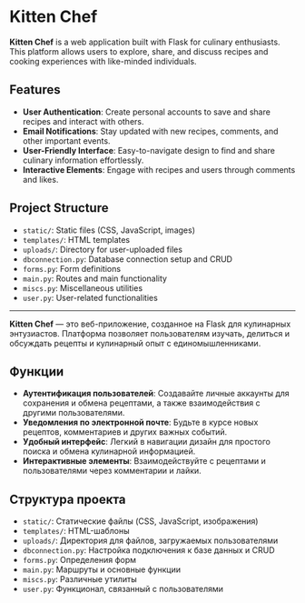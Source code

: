 # Kitten Chef

**Kitten Chef** is a web application built with Flask for culinary enthusiasts. This platform allows users to explore, share, and discuss recipes and cooking experiences with like-minded individuals.

## Features

- **User Authentication**: Create personal accounts to save and share recipes and interact with others.
- **Email Notifications**: Stay updated with new recipes, comments, and other important events.
- **User-Friendly Interface**: Easy-to-navigate design to find and share culinary information effortlessly.
- **Interactive Elements**: Engage with recipes and users through comments and likes.

## Project Structure

- `static/`: Static files (CSS, JavaScript, images)
- `templates/`: HTML templates
- `uploads/`: Directory for user-uploaded files
- `dbconnection.py`: Database connection setup and CRUD
- `forms.py`: Form definitions
- `main.py`: Routes and main functionality
- `miscs.py`: Miscellaneous utilities
- `user.py`: User-related functionalities

---

**Kitten Chef** — это веб-приложение, созданное на Flask для кулинарных энтузиастов. Платформа позволяет пользователям изучать, делиться и обсуждать рецепты и кулинарный опыт с единомышленниками.

## Функции

- **Аутентификация пользователей**: Создавайте личные аккаунты для сохранения и обмена рецептами, а также взаимодействия с другими пользователями.
- **Уведомления по электронной почте**: Будьте в курсе новых рецептов, комментариев и других важных событий.
- **Удобный интерфейс**: Легкий в навигации дизайн для простого поиска и обмена кулинарной информацией.
- **Интерактивные элементы**: Взаимодействуйте с рецептами и пользователями через комментарии и лайки.

## Структура проекта

- `static/`: Статические файлы (CSS, JavaScript, изображения)
- `templates/`: HTML-шаблоны
- `uploads/`: Директория для файлов, загружаемых пользователями
- `dbconnection.py`: Настройка подключения к базе данных и CRUD
- `forms.py`: Определения форм
- `main.py`: Маршруты и основные функции
- `miscs.py`: Различные утилиты
- `user.py`: Функционал, связанный с пользователями

